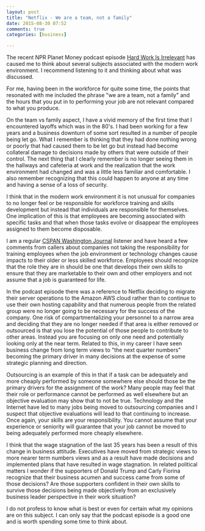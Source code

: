 ```yaml
---
layout: post
title: "Netflix - We are a team, not a family"
date: 2015-08-30 07:52
comments: true
categories: [business]

---
```

The recent NPR Planet Money podcast episode [Hard Work Is Irrelevant](http://www.npr.org/sections/money/2015/08/28/435583328/episode-647-hard-work-is-irrelevant) has caused me to think about several subjects associated with the modern work environment.
I recommend listening to it and thinking about what was discussed.

For me, having been in the workforce for quite some time, the points that resonated with me included the phrase "we are a team, not a family" and the hours that you put in to performing your job are not relevant compared to what you produce.

On the team vs family aspect, I have a vivid memory of the first time that I encountered layoffs which was in the 80's.
I had been working for a few years and a business downturn of some sort resulted in a number of people being let go.
What I remember is thinking that they had done nothing wrong or poorly that had caused them to be let go but instead had become collateral damage to decisions made by others that were outside of their control.
The next thing that I clearly remember is no longer seeing them in the hallways and cafeteria at work and the realization that the work environment had changed and was a little less familiar and comfortable.
I also remember recognizing that this could happen to anyone at any time and having a sense of a loss of security.

I think that in the modern work environment it is not unusual for companies to no longer feel or be responsible for workforce training and skills development but instead that individuals are responsible for themselves.
One implication of this is that employees are becoming associated with specific tasks and that when those tasks evolve or disappear the employees assigned to them become disposable.

I am a regular [CSPAN Washington Journal](http://www.c-span.org/series/?washingtonJournal) listener and have heard a few comments from callers about companies not taking the responsibility for training employees when the job environment or technology changes cause impacts to their older or less skilled workforce.
Employees should recognize that the role they are in should be one that develops their own skills to ensure that they are marketable to their own and other employers and not assume that a job is guaranteed for life.

In the podcast episode there was a reference to Netflix deciding to migrate their server operations to the Amazon AWS cloud rather than to continue to use their own hosting capability and that numerous people from the related group were no longer going to be necessary for the success of the company.
One risk of compartmentalizing your personnel to a narrow area and deciding that they are no longer needed if that area is either removed or outsourced is that you lose the potential of those people to contribute to other areas.
Instead you are focusing on only one need and potentially looking only at the near term.
Related to this, in my career I have seen business change from long term views to "the next quarter numbers" becoming the primary driver in many decisions at the expense of some strategic planning and direction.

Outsourcing is an example of this in that if a task can be adequately and more cheaply performed by someone somewhere else should those be the primary drivers for the assignment of the work?
Many people may feel that their role or performance cannot be performed as well elsewhere but an objective evaluation may show that to not be true.
Technology and the Internet have led to many jobs being moved to outsourcing companies and I suspect that objective evaluations will lead to that continuing to increase.
Once again, your skills are your responsibility.
You cannot assume that your experience or seniority will guarantee that your job cannot be moved to being adequately performed more cheaply elsewhere.

I think that the wage stagnation of the last 35 years has been a result of this change in business attitude.
Executives have moved from strategic views to more nearer term numbers views and as a result have made decisions and implemented plans that have resulted in wage stagnation.
In related political matters I wonder if the supporters of Donald Trump and Carly Fiorina recognize that their business acumen and success came from some of those decisions?
Are those supporters confident in their own skills to survive those decisions being made objectively from an exclusively business leader perspective in their work situation?

I do not profess to know what is best or even for certain what my opinions are on this subject.
I can only say that the podcast episode is a good one and is worth spending some time to think about.
